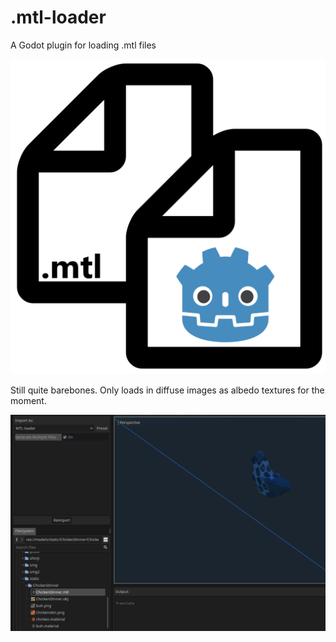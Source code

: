 # .mtl-loader
A Godot plugin for loading .mtl files

![Icon](icon.png?raw=true)

Still quite barebones. Only loads in diffuse images as albedo textures for the moment.

![Image of the loader](mtl.PNG?raw=true)
